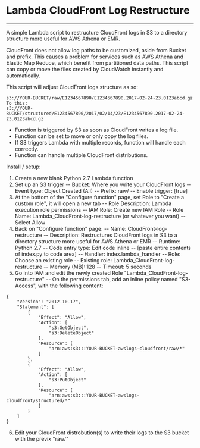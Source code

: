 # Lambda CloudFront Log Restructure
---
A simple Lambda script to restructure CloudFront logs in S3 to a directory structure more useful for AWS Athena or EMR.

CloudFront does not allow log paths to be customized, aside from Bucket and prefix. This causes a problem for services such as AWS Athena and Elastic Map Reduce, which benefit from partitioned data paths. This script can copy or move the files created by CloudWatch instantly and automatically.

This script will adjust CloudFront logs structure as so:
```
s3://YOUR-BUCKET/raw/E1234567890/E1234567890.2017-02-24-23.0123abcd.gz
To this:
s3://YOUR-BUCKET/structured/E1234567890/2017/02/14/23/E1234567890.2017-02-24-23.0123abcd.gz
```

- Function is triggered by S3 as soon as CloudFront writes a log file.
- Function can be set to move or only copy the log files.
- If S3 triggers Lambda with multiple records, function will handle each correctly.
- Function can handle multiple CloudFront distributions.

Install / setup:
1. Create a new blank Python 2.7 Lambda function
2. Set up an S3 trigger
-- Bucket: Where you write your CloudFront logs
-- Event type: Object Created (All)
-- Prefix: raw/
-- Enable trigger: [true]
3. At the bottom of the "Configure function" page, set Role to "Create a custom role", it will open a new tab
-- Role Description: Lambda execution role permissions
-- IAM Role: Create new IAM Role
-- Role Name: Lambda_CloudFront-log-restructure (or whatever you want)
-- Select Allow
4. Back on "Configure function" page:
-- Name: CloudFront-log-restructure
-- Description: Restructures CloudFront logs in S3 to a directory structure more useful for AWS Athena or EMR
-- Runtime: Python 2.7
-- Code entry type: Edit code inline
-- [paste entire contents of index.py to code area]
-- Handler: index.lambda_handler
-- Role: Choose an existing role
-- Existing role: Lambda_CloudFront-log-restructure
-- Memory (MB): 128
-- Timeout: 5 seconds
5. Go into IAM and edit the newly created Role "Lambda_CloudFront-log-restructure"
-- On the permissions tab, add an inline policy named "S3-Access", with the following content:
```
{
    "Version": "2012-10-17",
    "Statement": [
        {
            "Effect": "Allow",
            "Action": [
                "s3:GetObject",
                "s3:DeleteObject"
            ],
            "Resource": [
                "arn:aws:s3:::YOUR-BUCKET-awslogs-cloudfront/raw/*"
            ]
        },
        {
            "Effect": "Allow",
            "Action": [
                "s3:PutObject"
            ],
            "Resource": [
                "arn:aws:s3:::YOUR-BUCKET-awslogs-cloudfront/structured/*"
            ]
        }
    ]
}
```
6. Edit your CloudFront distrobution(s) to write their logs to the S3 bucket with the previx "raw/"
